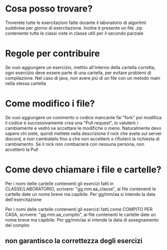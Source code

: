 # Cosa posso trovare?
Troverete tutte le esercitazioni fatte durante il laboratorio di algoritmi suddivise per giorno di esercitazione. Inoltre è presente un file .zip contenente tutte le classi viste in classe utili per il secondo parziale

# Regole per contribuire
Se vuoi aggiungere un esercizio, mettilo all'interno della cartella corretta, ogni esercizio deve essere parte di 
una cartella, per evitare problemi di compilazione. Nel caso di java, non avere più di un file con un metodo main 
nella stessa cartella


# Come modifico i file?
Se vuoi aggiungere un commento o codice mancante fai "fork" poi modifica il codice e successivamente crea una "Pull request", io valuterò i cambiamente e vedrò se accettare le modifiche o meno. Naturalmente devo sapere chi siete, quindi mettete nella descrizione il nick che avete sul server discord, e non cambiatelo fino a che non accetterò o rifiuterò la richiesta di cambiamento. Se il nick non combacierà con nessuna persona, non accetterò la Pull

# Come devo chiamare i file e cartelle?
Per i nomi delle cartelle contenenti gli esercizi fatti in CLASSE/LABORATORIO, scrivere: "gg.mm.aa_classe", ai file contenenti le cartelle date un nome breve ma capibile. Per gg/mm/aa si intende la data dell'esercitazione

Per i nomi delle cartelle contenenti gli esercizi fatti come COMPITO PER CASA, scrivere: "gg.mm.aa_compito", ai file contenenti le cartelle date un nome breve ma capibile. Per gg/mm/aa si intende la data di assegnamento del compito

## **non garantisco la correttezza degli esercizi**


